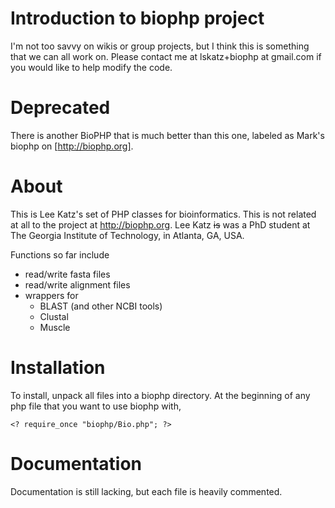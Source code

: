 Introduction to biophp project
==============================
I'm not too savvy on wikis or group projects, but I think this is something that we can all work on.  Please contact me at lskatz+biophp at gmail.com if you would like to help modify the code.

Deprecated
========
There is another BioPHP that is much better than this one, labeled as Mark's biophp on [http://biophp.org].

About
=====
This is Lee Katz's set of PHP classes for bioinformatics. This is not related at all to the project at http://biophp.org. Lee Katz ~~is~~ was a PhD student at The Georgia Institute of Technology, in Atlanta, GA, USA.

Functions so far include

* read/write fasta files
* read/write alignment files
* wrappers for
  * BLAST (and other NCBI tools)
  * Clustal
  * Muscle 

Installation
==============
To install, unpack all files into a biophp directory. At the beginning of any php file that you want to use biophp with,

    <? require_once "biophp/Bio.php"; ?>

Documentation
=============
Documentation is still lacking, but each file is heavily commented.
